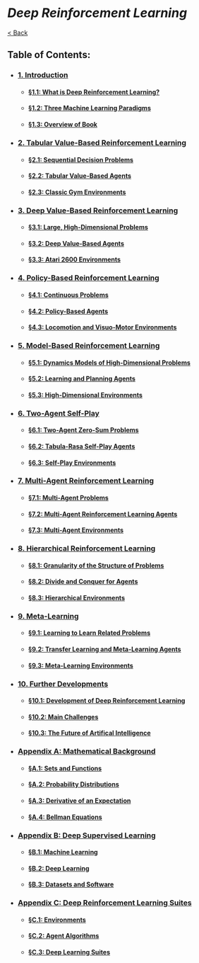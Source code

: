 # *Deep Reinforcement Learning*
[< Back](../README.md)

## Table of Contents:
* ### [1. Introduction](./1_Introduction/toc.md)
    * #### [§1.1: What is Deep Reinforcement Learning?](./1_Introduction/1.1_What-is-Deep-Reinforcement-Learning.ipynb)
    * #### [§1.2: Three Machine Learning Paradigms](./1_Introduction/1.2_Three-Machine-Learning-Paradigms.ipynb)
    * #### [§1.3: Overview of Book](./1_Introduction/1.3_Overview-of-Book.ipynb)
* ### [2. Tabular Value-Based Reinforcement Learning](./2_Tabular-Value-Based-Reinforcement-Learning/toc.md)
    * #### [§2.1: Sequential Decision Problems](./2_Tabular-Value-Based-Reinforcement-Learning/2.1_Sequential-Decision-Problems.ipynb)
    * #### [§2.2: Tabular Value-Based Agents](./2_Tabular-Value-Based-Reinforcement-Learning/2.2_Tabular-Value-Based-Agents.ipynb)
    * #### [§2.3: Classic Gym Environments](./2_Tabular-Value-Based-Reinforcement-Learning/2.3_Classic-Gym-Environments.ipynb)
* ### [3. Deep Value-Based Reinforcement Learning](./3_Deep-Value-Based-Reinforcement-Learning/toc.md)
    * #### [§3.1: Large, High-Dimensional Problems](./3_Deep-Value-Based-Reinforcement-Learning/3.1_Large-High-Dimensional-Problems.ipynb)
    * #### [§3.2: Deep Value-Based Agents](./3_Deep-Value-Based-Reinforcement-Learning/3.2_Deep-Value-Based-Agents.ipynb)
    * #### [§3.3: Atari 2600 Environments](./3_Deep-Value-Based-Reinforcement-Learning/3.3_Atari-2600-Environments.ipynb)
* ### [4. Policy-Based Reinforcement Learning](./4_Policy-Based-Reinforcement-Learning/toc.md)
    * #### [§4.1: Continuous Problems](./4_Policy-Based-Reinforcement-Learning/4.1_Continuous-Problems.ipynb)
    * #### [§4.2: Policy-Based Agents](./4_Policy-Based-Reinforcement-Learning/4.2_Policy-Based-Agents.ipynb)
    * #### [§4.3: Locomotion and Visuo-Motor Environments](./4_Policy-Based-Reinforcement-Learning/4.3_Locomotion-and-Visuo-Motor-Environments.ipynb)
* ### [5. Model-Based Reinforcement Learning](./5_Model-Based-Reinforcement-Learning/toc.md)
    * #### [§5.1: Dynamics Models of High-Dimensional Problems](./5_Model-Based-Reinforcement-Learning/5.1_Dynamics-Models-of-High-Dimensional-Problems.ipynb)
    * #### [§5.2: Learning and Planning Agents](./5_Model-Based-Reinforcement-Learning/5.2_Learning-and-Planning-Agents.ipynb)
    * #### [§5.3: High-Dimensional Environments](./5_Model-Based-Reinforcement-Learning/5.3_High-Dimensional-Environments.ipynb)
* ### [6. Two-Agent Self-Play](./6_Two-Agent-Self-Play/toc.md)
    * #### [§6.1: Two-Agent Zero-Sum Problems](./6_Two-Agent-Self-Play/6.1_Two-Agent-Zero-Sum-Problems.ipynb)
    * #### [§6.2: Tabula-Rasa Self-Play Agents](./6_Two-Agent-Self-Play/6.2_Tabula-Rasa-Self-Play-Agents)
    * #### [§6.3: Self-Play Environments](./6_Two-Agent-Self-Play/6.3_Self-Play-Environments.ipynb)
* ### [7. Multi-Agent Reinforcement Learning](./7_Multi-Agent-Reinforcement-Learning/toc.md)
    * #### [§7.1: Multi-Agent Problems](./7_Multi-Agent-Reinforcement-Learning/7.1_Multi-Agent-Problems.ipynb)
    * #### [§7.2: Multi-Agent Reinforcement Learning Agents](./7_Multi-Agent-Reinforcement-Learning/7.2_Multi-Agent-Reinforcement-Learning-Agents.ipynb)
    * #### [§7.3: Multi-Agent Environments](./7_Multi-Agent-Reinforcement-Learning/7.3_Multi-Agent-Environments.ipynb)
* ### [8. Hierarchical Reinforcement Learning](./8_Hierarchical-Reinforcement-Learning/toc.md)
    * #### [§8.1: Granularity of the Structure of Problems](./8_Hierarchical-Reinforcement-Learning/8.1_Granularity-of-the-Structure-of-Problems.ipynb)
    * #### [§8.2: Divide and Conquer for Agents](./8_Hierarchical-Reinforcement-Learning/8.2_Divide-and-Conquer-for-Agents.ipynb)
    * #### [§8.3: Hierarchical Environments](./8_Hierarchical-Reinforcement-Learning/8.3_Hierarchical-Environments.ipynb)
* ### [9. Meta-Learning](./9_Meta-Learning/toc.md)
    * #### [§9.1: Learning to Learn Related Problems](./9_Meta-Learning/9.1_Learning-to-Learn-Related-Problems.ipynb)
    * #### [§9.2: Transfer Learning and Meta-Learning Agents](./9_Meta-Learning/9.2_Transfer-Learning-and-Meta-Learning-Agents.ipynb)
    * #### [§9.3: Meta-Learning Environments](./9_Meta-Learning/9.3_Meta-Learning-Environments.ipynb)
* ### [10. Further Developments](./10_Further-Developments/toc.md)
    * #### [§10.1: Development of Deep Reinforcement Learning](./10_Further-Developments/10.1_Development-of-Deep-Reinforcement-Learning.ipynb)
    * #### [§10.2: Main Challenges](./10_Further-Developments/10.2_Main-Challenges.ipynb)
    * #### [§10.3: The Future of Artifical Intelligence](./10_Further-Developments/10.3_The-Future-of-Artifical-Intelligence.ipynb)
* ### [Appendix A: Mathematical Background](./A_Mathematical-Background/toc.md)
    * #### [§A.1: Sets and Functions](./A_Mathematical-Background/A.1_Sets-and-Functions.ipynb)
    * #### [§A.2: Probability Distributions](./A_Mathematical-Background/A.2_Probability-Distributions.ipynb)
    * #### [§A.3: Derivative of an Expectation](./A_Mathematical-Background/A.3_Derivative-of-an-Expectation.ipynb)
    * #### [§A.4: Bellman Equations](./A_Mathematical-Background/A.4_Bellman-Equations.ipynb)
* ### [Appendix B: Deep Supervised Learning](./B_Deep-Supervised-Learning/toc.md)
    * #### [§B.1: Machine Learning](./B_Deep-Supervised-Learning/B.1_Machine-Learning.ipynb)
    * #### [§B.2: Deep Learning](./B_Deep-Supervised-Learning/B.2_Deep-Learning.ipynb)
    * #### [§B.3: Datasets and Software](./B_Deep-Supervised-Learning/B.3_Datasets-and-Software.ipynb)
* ### [Appendix C: Deep Reinforcement Learning Suites](./C_Deep-Reinforcement-Learning-Suites/toc.md)
    * #### [§C.1: Environments](./C_Deep-Reinforcement-Learning-Suites/C.1_Environments.ipynb)
    * #### [§C.2: Agent Algorithms](./C_Deep-Reinforcement-Learning-Suites/C.2_Agent-Algorithms.ipynb)
    * #### [§C.3: Deep Learning Suites](./C_Deep-Reinforcement-Learning-Suites/C.3_Deep-Learning-Suites.ipynb)